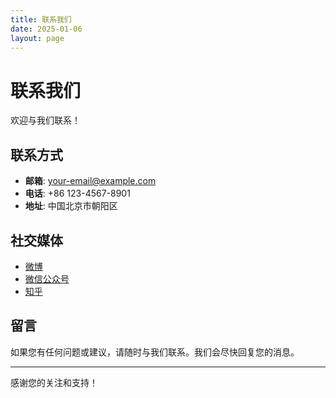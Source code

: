 ```yaml
---
title: 联系我们
date: 2025-01-06
layout: page
---
```


# 联系我们

欢迎与我们联系！

## 联系方式

- **邮箱**: your-email@example.com
- **电话**: +86 123-4567-8901
- **地址**: 中国北京市朝阳区

## 社交媒体

- [微博](https://weibo.com/)
- [微信公众号](https://mp.weixin.qq.com/)
- [知乎](https://www.zhihu.com/)

## 留言

如果您有任何问题或建议，请随时与我们联系。我们会尽快回复您的消息。

---

感谢您的关注和支持！
